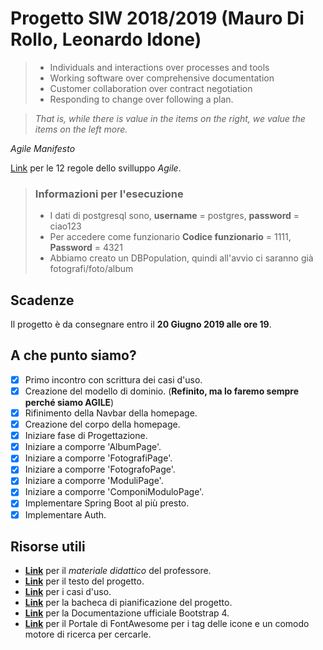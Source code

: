 # Progetto SIW 2018/2019 (Mauro Di Rollo, Leonardo Idone)

> * Individuals and interactions over processes and tools
> * Working software over comprehensive documentation
> * Customer collaboration over contract negotiation
> * Responding to change over following a plan.

> *That is, while there is value in the items on
the right, we value the items on the left more.*

*Agile Manifesto*

[Link](https://agilemanifesto.org/principles.html) per le 12 regole dello svilluppo *Agile*.

> ### Informazioni per l'esecuzione
> * I dati di postgresql sono, **username** = postgres, **password** = ciao123
> * Per accedere come funzionario **Codice funzionario** = 1111, **Password** = 4321
> * Abbiamo creato un DBPopulation, quindi all'avvio ci saranno già fotografi/foto/album 


## Scadenze
Il progetto è da consegnare entro il **20 Giugno 2019 alle ore 19**.

## A che punto siamo?
- [x] Primo incontro con scrittura dei casi d'uso.
- [x] Creazione del modello di dominio. (**Refinito, ma lo faremo sempre perché siamo AGILE**)
- [x] Rifinimento della Navbar della homepage.
- [x] Creazione del corpo della homepage.
- [x] Iniziare fase di Progettazione.
- [x] Iniziare a comporre 'AlbumPage'. 
- [x] Iniziare a comporre 'FotografiPage'.
- [x] Iniziare a comporre 'FotografoPage'. 
- [x] Iniziare a comporre 'ModuliPage'.
- [x] Iniziare a comporre 'ComponiModuloPage'.
- [x] Implementare Spring Boot al più presto.
- [x] Implementare Auth.

## Risorse utili
* **[Link](https://sites.google.com/site/roma3siweb/materiale-didattico)** per il *materiale didattico* del professore.
* **[Link](https://uniroma3-my.sharepoint.com/:p:/g/personal/pmerialdo_os_uniroma3_it/EWquRO72NQhIkXoXdv0Z2PkBE4swwAwqqLUYSjVex2T-lQ?rtime=k-o01Y_e1kg)** per il testo del progetto.
* **[Link](https://docs.google.com/document/d/1zWzz7bv0yzQxsciJGQ69k-eHZYzNhOUFQj2ZqBs2tws/edit)** per i casi d'uso.
* **[Link](https://trello.com/progettosiw)** per la bacheca di pianificazione del progetto.
* **[Link](https://getbootstrap.com/docs/4.3/getting-started/introduction/)** per la Documentazione ufficiale Bootstrap 4.
* **[Link](https://fontawesome.com/)** per il Portale di FontAwesome per i tag delle icone e un comodo motore di ricerca per cercarle.



